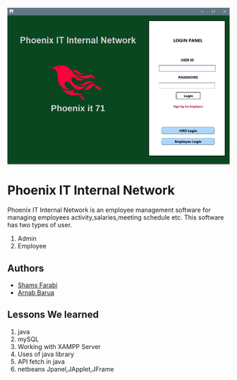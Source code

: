 
![Logo](https://raw.githubusercontent.com/this-is-shams/Phoenix-IT/main/image_2022-10-12_14-53-45.png)





# Phoenix IT Internal Network

Phoenix IT Internal Network is an employee management software for managing employees activity,salaries,meeting schedule etc.
This software has two types of user.
1. Admin
2. Employee
## Authors

- [Shams Farabi](https://github.com/this-is-shams)
- [Arnab Barua](https://www.facebook.com/arn.ab.790) 


## Lessons We learned

1. java
2. mySQL
3. Working with XAMPP Server
4. Uses of java library
5. API fetch in java
6. netbeans Jpanel,JApplet,JFrame

